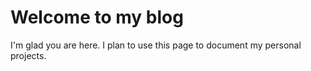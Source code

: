 # Welcome to my blog

I'm glad you are here. I plan to use this page to document my personal projects.
